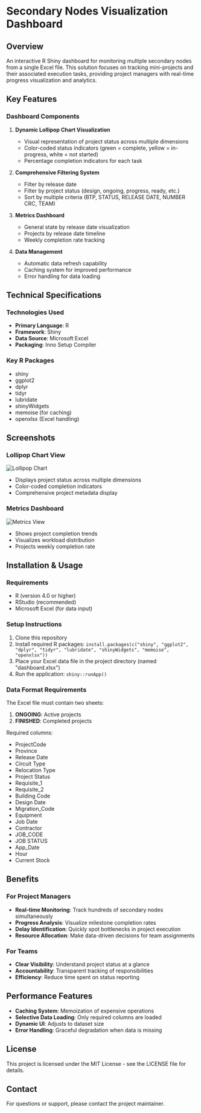 # Secondary Nodes Visualization Dashboard

## Overview
An interactive R Shiny dashboard for monitoring multiple secondary nodes from a single Excel file. This solution focuses on tracking mini-projects and their associated execution tasks, providing project managers with real-time progress visualization and analytics.

## Key Features

### Dashboard Components
1. **Dynamic Lollipop Chart Visualization**
   - Visual representation of project status across multiple dimensions
   - Color-coded status indicators (green = complete, yellow = in-progress, white = not started)
   - Percentage completion indicators for each task

2. **Comprehensive Filtering System**
   - Filter by release date
   - Filter by project status (design, ongoing, progress, ready, etc.)
   - Sort by multiple criteria (BTP, STATUS, RELEASE DATE, NUMBER CRC, TEAM)

3. **Metrics Dashboard**
   - General state by release date visualization
   - Projects by release date timeline
   - Weekly completion rate tracking

4. **Data Management**
   - Automatic data refresh capability
   - Caching system for improved performance
   - Error handling for data loading

## Technical Specifications

### Technologies Used
- **Primary Language**: R
- **Framework**: Shiny
- **Data Source**: Microsoft Excel
- **Packaging**: Inno Setup Compiler

### Key R Packages
- shiny
- ggplot2
- dplyr
- tidyr
- lubridate
- shinyWidgets
- memoise (for caching)
- openxlsx (Excel handling)

## Screenshots

### Lollipop Chart View
![Lollipop Chart](screenshots/lollipop_chart.png)
- Displays project status across multiple dimensions
- Color-coded completion indicators
- Comprehensive project metadata display

### Metrics Dashboard
![Metrics View](screenshots/metrics_view.png)
- Shows project completion trends
- Visualizes workload distribution
- Projects weekly completion rate

## Installation & Usage

### Requirements
- R (version 4.0 or higher)
- RStudio (recommended)
- Microsoft Excel (for data input)

### Setup Instructions
1. Clone this repository
2. Install required R packages: `install.packages(c("shiny", "ggplot2", "dplyr", "tidyr", "lubridate", "shinyWidgets", "memoise", "openxlsx"))`
3. Place your Excel data file in the project directory (named "dashboard.xlsx")
4. Run the application: `shiny::runApp()`

### Data Format Requirements
The Excel file must contain two sheets:
1. **ONGOING**: Active projects
2. **FINISHED**: Completed projects

Required columns:
- ProjectCode
- Province
- Release Date
- Circuit Type
- Relocation Type
- Project Status
- Requisite_1
- Requisite_2
- Building Code
- Design Date
- Migration_Code
- Equipment
- Job Date
- Contractor
- JOB_CODE
- JOB STATUS
- App_Date
- Hour
- Current Stock

## Benefits

### For Project Managers
- **Real-time Monitoring**: Track hundreds of secondary nodes simultaneously
- **Progress Analysis**: Visualize milestone completion rates
- **Delay Identification**: Quickly spot bottlenecks in project execution
- **Resource Allocation**: Make data-driven decisions for team assignments

### For Teams
- **Clear Visibility**: Understand project status at a glance
- **Accountability**: Transparent tracking of responsibilities
- **Efficiency**: Reduce time spent on status reporting

## Performance Features
- **Caching System**: Memoization of expensive operations
- **Selective Data Loading**: Only required columns are loaded
- **Dynamic UI**: Adjusts to dataset size
- **Error Handling**: Graceful degradation when data is missing

## License
This project is licensed under the MIT License - see the LICENSE file for details.

## Contact
For questions or support, please contact the project maintainer.
